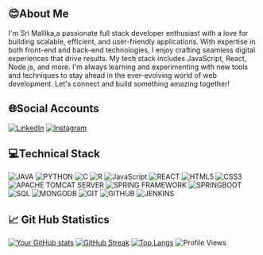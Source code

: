 ## 😊About Me
I'm Sri Mallika,a passionate full stack developer enthusiast with a love for building scalable, efficient, and user-friendly applications. With expertise in both front-end and back-end technologies, I enjoy crafting seamless digital experiences that drive results. My tech stack includes JavaScript, React, Node.js, and more. I'm always learning and experimenting with new tools and techniques to stay ahead in the ever-evolving world of web development. Let's connect and build something amazing together!
## 🌐Social Accounts

[![LinkedIn](https://img.shields.io/badge/LinkedIn-0077B5?style=for-the-badge&logo=linkedin&logoColor=white)](https://www.linkedin.com/in/SriMallikaArdhala/)
[![Instagram](https://img.shields.io/badge/Instagram-E4405F?style=for-the-badge&logo=instagram&logoColor=white)](https://www.instagram.com/sri_mallika_432/)
## 💻Technical Stack
![JAVA](https://img.shields.io/badge/JAVA-red.svg?style=for-the-badge)
![PYTHON](https://img.shields.io/badge/PYTHON-yellow.svg?style=for-the-badge&logo=python&logoColor=black)
![C](https://img.shields.io/badge/C-green.svg?style=for-the-badge&logo=C&logoColor=black)
![R](https://img.shields.io/badge/R-red.svg?style=for-the-badge&logo=R&logoColor=black)
![JavaScript](https://img.shields.io/badge/JavaScript-F7DF1E?style=for-the-badge&logo=javascript&logoColor=black)
![REACT](https://img.shields.io/badge/REACT-green.svg?style=for-the-badge&logo=react&logoColor=black)
![HTML5](https://img.shields.io/badge/HTML5-lightblue.svg?style=for-the-badge&logo=html5&logoColor=black)
![CSS3](https://img.shields.io/badge/CSS3-pink.svg?style=for-the-badge&logo=css&logoColor=black)
![APACHE TOMCAT SERVER](https://img.shields.io/badge/APACHE-TOMCAT-yellow.svg?style=for-the-badge&logo=tomcat&logoColor=black)
![SPRING FRAMEWORK](https://img.shields.io/badge/SPRING-FRAMEWORK-green.svg?style=for-the-badge)
![SPRINGBOOT](https://img.shields.io/badge/SPRINGBOOT-lightblue.svg?style=for-the-badge&logo=springboot&logoColor=black)
![SQL](https://img.shields.io/badge/SQL-red.svg?style=for-the-badge)
![MONGODB](https://img.shields.io/badge/MONGODB-darkblue.svg?style=for-the-badge&logo=mongodb&logoColor=black)
![GIT](https://img.shields.io/badge/GIT-green.svg?style=for-the-badge&logo=git&logoColor=black)
![GITHUB](https://img.shields.io/badge/GITHUB-red.svg?style=for-the-badge&logo=github&logoColor=black)
![JENKINS](https://img.shields.io/badge/JENKINS-lightblue.svg?style=for-the-badge&logo=jenkins&logoColor=black)
## 📈 Git Hub Statistics 
[![Your GitHub stats](https://github-readme-stats.vercel.app/api?username=SriMallikaArdhala&show_icons=true&theme=radical)]()
[![GitHub Streak](https://github-readme-streak-stats.herokuapp.com/?user=SriMallikaArdhala&theme=radical)]()
[![Top Langs](https://github-readme-stats.vercel.app/api/top-langs/?username=SriMallikaArdhala&layout=compact&theme=radical)]()
![Profile Views](https://komarev.com/ghpvc/?username=SriMallikaArdhala&color=blue)



<!--
**SriMallikaArdhala/SriMallikaArdhala** is a ✨ _special_ ✨ repository because its `README.md` (this file) appears on your GitHub profile.

Here are some ideas to get you started:

- 🔭 I’m currently working on ...
- 🌱 I’m currently learning ...
- 👯 I’m looking to collaborate on ...
- 🤔 I’m looking for help with ...
- 💬 Ask me about ...
- 📫 How to reach me: ...
- 😄 Pronouns: ...
- ⚡ Fun fact: ...
-->
